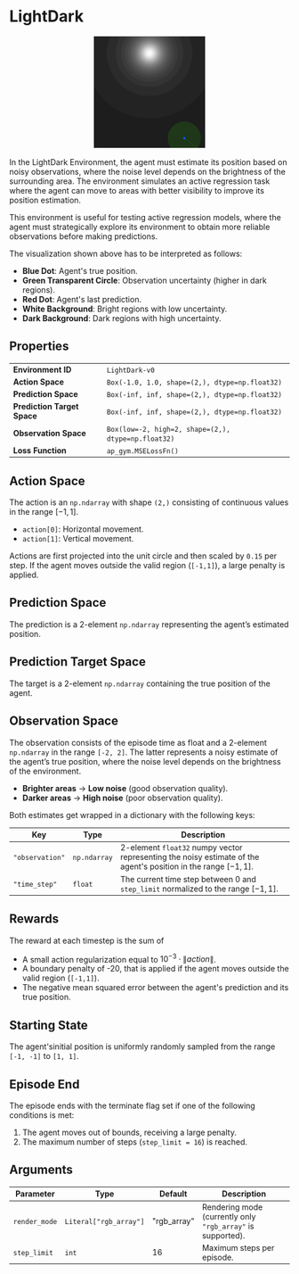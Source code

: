 # LightDark

<p align="center"><img src="img/LightDark-v0.gif" alt="LightDark-v0" width="200px"/></p>

In the LightDark Environment, the agent must estimate its position based on noisy observations, where the noise level depends on the brightness of the surrounding area.
The environment simulates an active regression task where the agent can move to areas with better visibility to improve its position estimation.

This environment is useful for testing active regression models, where the agent must strategically explore its environment to obtain more reliable observations before making predictions.

The visualization shown above has to be interpreted as follows:

- **Blue Dot**: Agent's true position.
- **Green Transparent Circle**: Observation uncertainty (higher in dark regions).
- **Red Dot**: Agent's last prediction.
- **White Background**: Bright regions with low uncertainty.
- **Dark Background**: Dark regions with high uncertainty.

## Properties

<table>
    <tr>
        <td><strong>Environment ID</strong></td>
        <td><code>LightDark-v0</code></td>
    </tr>
    <tr>
        <td><strong>Action Space</strong></td>
        <td><code>Box(-1.0, 1.0, shape=(2,), dtype=np.float32)</code></td>
    </tr>
    <tr>
        <td><strong>Prediction Space</strong></td>
        <td><code>Box(-inf, inf, shape=(2,), dtype=np.float32)</code></td>
    </tr>
    <tr>
        <td><strong>Prediction Target Space</strong></td>
        <td><code>Box(-inf, inf, shape=(2,), dtype=np.float32)</code></td>
    </tr>
    <tr>
        <td><strong>Observation Space</strong></td>
        <td>
            <code>Box(low=-2, high=2, shape=(2,), dtype=np.float32)</code>
        </td>
    </tr>
    <tr>
        <td><strong>Loss Function</strong></td>
        <td>
            <code>ap_gym.MSELossFn()</code>
        </td>
    </tr>
</table>

## Action Space

The action is an `np.ndarray` with shape `(2,)` consisting of continuous values in the range $[-1, 1]$.

- `action[0]`: Horizontal movement.
- `action[1]`: Vertical movement.

Actions are first projected into the unit circle and then scaled by `0.15` per step.
If the agent moves outside the valid region (`[-1,1]`), a large penalty is applied.

## Prediction Space

The prediction is a 2-element `np.ndarray` representing the agent’s estimated position.

## Prediction Target Space

The target is a 2-element `np.ndarray` containing the true position of the agent.

## Observation Space

The observation consists of the episode time as float and a 2-element `np.ndarray` in the range `[-2, 2]`.
The latter represents a noisy estimate of the agent’s true position, where the noise level depends on the brightness of the environment.

- **Brighter areas** → **Low noise** (good observation quality).
- **Darker areas** → **High noise** (poor observation quality).

Both estimates get wrapped in a dictionary with the following keys:

| Key             | Type         | Description                                                                                                      |
|-----------------|--------------|------------------------------------------------------------------------------------------------------------------|
| `"observation"` | `np.ndarray` | 2-element `float32` numpy vector representing the noisy estimate of the agent's position in the range $[-1, 1]$. |
| `"time_step"`   | `float`      | The current time step between 0 and `step_limit` normalized to the range $[-1, 1]$.                              |

## Rewards

The reward at each timestep is the sum of

- A small action regularization equal to $10^{-3} \cdot{} \lVert action\rVert$.
- A boundary penalty of -20, that is applied if the agent moves outside the valid region (`[-1,1]`).
- The negative mean squared error between the agent's prediction and its true position.

## Starting State

The agent'sinitial position is uniformly randomly sampled from the range `[-1, -1]` to `[1, 1]`.

## Episode End

The episode ends with the terminate flag set if one of the following conditions is met:

1. The agent moves out of bounds, receiving a large penalty.
2. The maximum number of steps (`step_limit = 16`) is reached.

## Arguments

| Parameter     | Type                   | Default     | Description                                                 |
|---------------|------------------------|-------------|-------------------------------------------------------------|
| `render_mode` | `Literal["rgb_array"]` | "rgb_array" | Rendering mode (currently only `"rgb_array"` is supported). |
| `step_limit`  | `int`                  | 16          | Maximum steps per episode.                                  |
